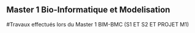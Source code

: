 ## Master 1 Bio-Informatique et Modelisation
#Travaux effectués lors du Master 1 BIM-BMC (S1 ET S2 ET PROJET M1)
